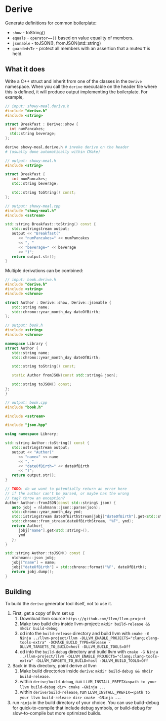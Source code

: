 # Derive

Generate definitions for common boilerplate:

- `show` - toString()
- `equals` - `operator==()` based on value equality of members.
- `jsonable` - toJSON(), fromJSON(std::string)
- `guarded<T>` - protect all members with an assertion that a mutex `T` is held.

## What it does

Write a C++ struct and inherit from one of the classes in the `Derive` namespace. When you call the `derive` executable on the header file where this is defined, it will produce output implementing the boilerplate. For example,

```cpp
// input: showy-meal.derive.h
#include "derive.h"
#include <string>

struct Breakfast : Derive::show {
  int numPancakes;
  std::string beverage;
};
```

```bash
derive showy-meal.derive.h # invoke derive on the header
# (usually done automatically within CMake)
```

```cpp
// output: showy-meal.h
#include <string>

struct Breakfast {
   int numPancakes;
   std::string beverage;

   std::string toString() const;
};

// output: showy-meal.cpp
#include "showy-meal.h"
#include <sstream>

std::string Breakfast::toString() const {
   std::ostringstream output;
   output << "Breakfast("
      << "numPancakes=" << numPancakes
      << ", "
      << "beverage=" << beverage
      << ")";
   return output.str();
}
```

Multiple derivations can be combined:

```cpp
// input: book.derive.h
#include "derive.h"
#include <string>
#include <chrono>

struct Author : Derive::show, Derive::jsonable {
   std::string name;
   std::chrono::year_month_day dateOfBirth;
};

// output: book.h
#include <string>
#include <chrono>

namespace Library {
struct Author {
   std::string name;
   std::chrono::year_month_day dateOfBirth;

   std::string toString() const;

   static Author fromJSON(const std::string& json);

   std::string toJSON() const;
};
}

// output: book.cpp
#include "book.h"

#include <sstream>

#include "json.hpp"

using namespace Library;

std::string Author::toString() const {
   std::ostringstream output;
   output << "Author("
      << "name=" << name
      << ", "
      << "dateOfBirth=" << dateOfBirth
      << ")";
   return output.str();
}

// TODO: do we want to potentially return an error here
// if the author can't be parsed, or maybe has the wrong
// tag? throw an exception?
Author Author::fromJSON(const std::string& json) {
   auto jobj = nlohmann::json::parse(json);
   std::chrono::year_month_day ymd;
   std::istringstream dateOfBirthStream{jobj["dateOfBirth"].get<std::string>()};
   std::chrono::from_stream(dateOfBirthStream, "%F", ymd);
   return Author{
      jobj["name"].get<std::string>(),
      ymd
   };
}

std::string Author::toJSON() const {
   nlohmann::json jobj;
   jobj["name"] = name;
   jobj["dateOfBirth"] = std::chrono::format("%F", dateOfBirth);
   return jobj.dump();
}

```

## Building

To build the `derive` generator tool itself, not to use it.

1. First, get a copy of llvm set up
   1. Download llvm source `https://github.com/llvm/llvm-project`
   2. Make two build dirs inside llvm-project: `mkdir build-release && mkdir build-debug`
   3. cd into the `build-release` directory and build llvm with `cmake -G Ninja ../llvm-project/llvm -DLLVM_ENABLE_PROJECTS="clang;clang-tools-extra" -DCMAKE_BUILD_TYPE=Release -DLLVM_TARGETS_TO_BUILD=host -DLLVM_BUILD_TOOLS=Off`
   4. cd into the `build-debug` directory and build llvm with `cmake -G Ninja ../llvm-project/llvm -DLLVM_ENABLE_PROJECTS="clang;clang-tools-extra" -DLLVM_TARGETS_TO_BUILD=host -DLLVM_BUILD_TOOLS=Off`
2. Back in this directory, point derive at llvm
   1. Make build directories inside `derive`: `mkdir build-debug && mkdir build-release`.
   2. within `derive/build-debug`, run `LLVM_INSTALL_PREFIX=<path to your llvm build-debug dir> cmake -GNinja ..`.
   3. within `derive/build-release`, run `LLVM_INSTALL_PREFIX=<path to your llvm build-release dir> cmake -GNinja ..`.
3. run `ninja` in the build directory of your choice.
   You can use build-debug for quick-to-compile that include debug symbols, or build-debug for slow-to-compile but more optimized builds.
